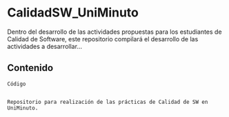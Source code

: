 # CalidadSW_UniMinuto
Dentro del desarrollo de las actividades propuestas para los estudiantes de Calidad de Software, este repositorio compilará el desarrollo de las actividades a desarrollar...
## Contenido
`Código`
``` [python]

Repositorio para realización de las prácticas de Calidad de SW en UniMinuto.
